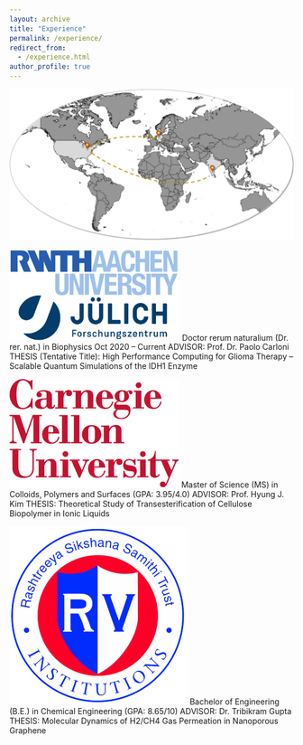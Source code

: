 ```yaml
---
layout: archive
title: "Experience"
permalink: /experience/
redirect_from: 
  - /experience.html
author_profile: true
---
```


![Experience Image](../images/Experience.jpg)

<img src="../images/rwth_fzj.png"  width="60%" height="30%"> Doctor rerum naturalium (Dr. rer. nat.) in Biophysics	Oct 2020 – Current
ADVISOR: Prof. Dr. Paolo Carloni
THESIS (Tentative Title): High Performance Computing for Glioma Therapy – Scalable Quantum Simulations of the IDH1 Enzyme

![CMU Logo](../images/cmu.png)  Master of Science (MS) in Colloids, Polymers and Surfaces (GPA: 3.95/4.0)
ADVISOR: Prof. Hyung J. Kim
THESIS: Theoretical Study of Transesterification of Cellulose Biopolymer in Ionic Liquids

![RVCE Logo](../images/rv.png) Bachelor of Engineering (B.E.) in Chemical Engineering (GPA: 8.65/10)
ADVISOR: Dr. Tribikram Gupta
THESIS: Molecular Dynamics of H2/CH4 Gas Permeation in Nanoporous Graphene
